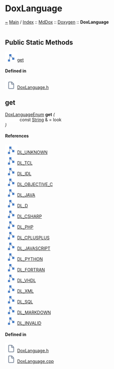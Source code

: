 <a id="doxlanguage"></a>
<h1>DoxLanguage</h1>
<a id="classMdDox_1_1Doxygen_1_1DoxLanguage"></a>
<a id="mddoxdoxygendoxlanguage"></a>
<a href="https://github.com/CharlesCarley/MdDox">~</a>
<a href="indexpage.md#main">Main</a>
<span class="inline-text">/</span>
<a href="index.md#index">Index</a>
<span class="inline-text">::</span>
<a href="namespaceMdDox.md#mddox">MdDox</a>
<span class="inline-text">::</span>
<a href="namespaceMdDox_1_1Doxygen.md#doxygen">Doxygen</a>
<span class="inline-text">::</span>
<span class="bold-text"><b>DoxLanguage</b></span>
<br/>
<br/>
<a id="public-static-methods"></a>
<h2>Public Static Methods</h2>
<span class="icon-list-item"><a href="#get" class="icon-list-item"><img src="../images/class24px.svg" class="icon-list-item"/><span class="icon-list-item">get</span>
</a>
</span>
<br/>
<a id="defined-in"></a>
<h4>Defined in</h4>
<span class="icon-list-item"><a href="https://github.com/CharlesCarley/MdDox/blob/master//Tools/Doxygen/DoxLanguage.h#L126" class="icon-list-item"><img src="../images/file24px.svg" class="icon-list-item"/><span class="icon-list-item">DoxLanguage.h</span>
</a>
</span>
<br/>
<a id="get"></a>
<h2>get</h2>
<a href="namespaceMdDox_1_1Doxygen.md#doxlanguageenum">DoxLanguageEnum</a>
<span class="bold-text"><b>get</b></span>
<span class="italic-text"><i>(</i></span>
<div class="paragraph">
<span class="paragraph"><img src="../images/horSpace24px.svg"/><span class="inline-text">const </span>
<a href="namespaceMdDox.md#string">String</a>
<span class="inline-text"> &amp;</span>
<span class="inline-text"> = </span>
<span class="inline-text">look</span>
</span>
</div>
<span class="italic-text"><i>)</i></span>
<a id="references"></a>
<h4>References</h4>
<span class="icon-list-item"><a href="namespaceMdDox_1_1Doxygen.md#dl_unknown" class="icon-list-item"><img src="../images/class24px.svg" class="icon-list-item"/><span class="icon-list-item">DL_UNKNOWN</span>
</a>
</span>
<br/>
<span class="icon-list-item"><a href="namespaceMdDox_1_1Doxygen.md#dl_tcl" class="icon-list-item"><img src="../images/class24px.svg" class="icon-list-item"/><span class="icon-list-item">DL_TCL</span>
</a>
</span>
<br/>
<span class="icon-list-item"><a href="namespaceMdDox_1_1Doxygen.md#dl_idl" class="icon-list-item"><img src="../images/class24px.svg" class="icon-list-item"/><span class="icon-list-item">DL_IDL</span>
</a>
</span>
<br/>
<span class="icon-list-item"><a href="namespaceMdDox_1_1Doxygen.md#dl_objective_c" class="icon-list-item"><img src="../images/class24px.svg" class="icon-list-item"/><span class="icon-list-item">DL_OBJECTIVE_C</span>
</a>
</span>
<br/>
<span class="icon-list-item"><a href="namespaceMdDox_1_1Doxygen.md#dl_java" class="icon-list-item"><img src="../images/class24px.svg" class="icon-list-item"/><span class="icon-list-item">DL_JAVA</span>
</a>
</span>
<br/>
<span class="icon-list-item"><a href="namespaceMdDox_1_1Doxygen.md#dl_d" class="icon-list-item"><img src="../images/class24px.svg" class="icon-list-item"/><span class="icon-list-item">DL_D</span>
</a>
</span>
<br/>
<span class="icon-list-item"><a href="namespaceMdDox_1_1Doxygen.md#dl_csharp" class="icon-list-item"><img src="../images/class24px.svg" class="icon-list-item"/><span class="icon-list-item">DL_CSHARP</span>
</a>
</span>
<br/>
<span class="icon-list-item"><a href="namespaceMdDox_1_1Doxygen.md#dl_php" class="icon-list-item"><img src="../images/class24px.svg" class="icon-list-item"/><span class="icon-list-item">DL_PHP</span>
</a>
</span>
<br/>
<span class="icon-list-item"><a href="namespaceMdDox_1_1Doxygen.md#dl_cplusplus" class="icon-list-item"><img src="../images/class24px.svg" class="icon-list-item"/><span class="icon-list-item">DL_CPLUSPLUS</span>
</a>
</span>
<br/>
<span class="icon-list-item"><a href="namespaceMdDox_1_1Doxygen.md#dl_javascript" class="icon-list-item"><img src="../images/class24px.svg" class="icon-list-item"/><span class="icon-list-item">DL_JAVASCRIPT</span>
</a>
</span>
<br/>
<span class="icon-list-item"><a href="namespaceMdDox_1_1Doxygen.md#dl_python" class="icon-list-item"><img src="../images/class24px.svg" class="icon-list-item"/><span class="icon-list-item">DL_PYTHON</span>
</a>
</span>
<br/>
<span class="icon-list-item"><a href="namespaceMdDox_1_1Doxygen.md#dl_fortran" class="icon-list-item"><img src="../images/class24px.svg" class="icon-list-item"/><span class="icon-list-item">DL_FORTRAN</span>
</a>
</span>
<br/>
<span class="icon-list-item"><a href="namespaceMdDox_1_1Doxygen.md#dl_vhdl" class="icon-list-item"><img src="../images/class24px.svg" class="icon-list-item"/><span class="icon-list-item">DL_VHDL</span>
</a>
</span>
<br/>
<span class="icon-list-item"><a href="namespaceMdDox_1_1Doxygen.md#dl_xml" class="icon-list-item"><img src="../images/class24px.svg" class="icon-list-item"/><span class="icon-list-item">DL_XML</span>
</a>
</span>
<br/>
<span class="icon-list-item"><a href="namespaceMdDox_1_1Doxygen.md#dl_sql" class="icon-list-item"><img src="../images/class24px.svg" class="icon-list-item"/><span class="icon-list-item">DL_SQL</span>
</a>
</span>
<br/>
<span class="icon-list-item"><a href="namespaceMdDox_1_1Doxygen.md#dl_markdown" class="icon-list-item"><img src="../images/class24px.svg" class="icon-list-item"/><span class="icon-list-item">DL_MARKDOWN</span>
</a>
</span>
<br/>
<span class="icon-list-item"><a href="namespaceMdDox_1_1Doxygen.md#dl_invalid" class="icon-list-item"><img src="../images/class24px.svg" class="icon-list-item"/><span class="icon-list-item">DL_INVALID</span>
</a>
</span>
<br/>
<a id="defined-in"></a>
<h4>Defined in</h4>
<span class="icon-list-item"><a href="https://github.com/CharlesCarley/MdDox/blob/master//Tools/Doxygen/DoxLanguage.h#L128" class="icon-list-item"><img src="../images/file24px.svg" class="icon-list-item"/><span class="icon-list-item">DoxLanguage.h</span>
</a>
</span>
<br/>
<span class="icon-list-item"><a href="https://github.com/CharlesCarley/MdDox/blob/master//Tools/Doxygen/DoxLanguage.cpp#L30" class="icon-list-item"><img src="../images/file24px.svg" class="icon-list-item"/><span class="icon-list-item">DoxLanguage.cpp</span>
</a>
</span>
<br/>
<br/>
</div>
</div>
</body>
</html>

